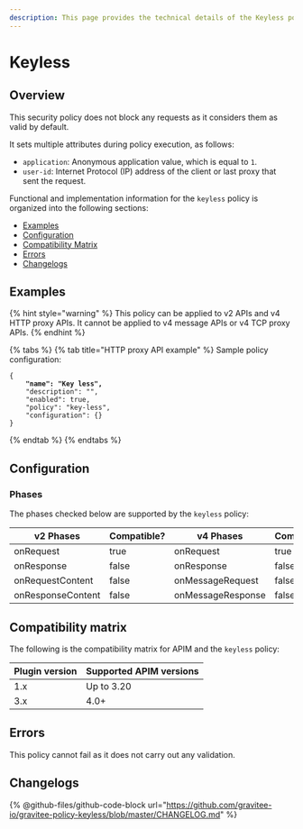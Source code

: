 ```yaml
---
description: This page provides the technical details of the Keyless policy
---
```


# Keyless

## Overview

This security policy does not block any requests as it considers them as valid by default.

It sets multiple attributes during policy execution, as follows:

* `application`: Anonymous application value, which is equal to `1`.
* `user-id`: Internet Protocol (IP) address of the client or last proxy that sent the request.

Functional and implementation information for the `keyless` policy is organized into the following sections:

* [Examples](keyless.md#examples)
* [Configuration](keyless.md#configuration)
* [Compatibility Matrix](keyless.md#compatibility-matrix)
* [Errors](keyless.md#errors)
* [Changelogs](keyless.md#changelogs)

## Examples

{% hint style="warning" %}
This policy can be applied to v2 APIs and v4 HTTP proxy APIs. It cannot be applied to v4 message APIs or v4 TCP proxy APIs.
{% endhint %}

{% tabs %}
{% tab title="HTTP proxy API example" %}
Sample policy configuration:

<pre class="language-json"><code class="lang-json">{
<strong>    "name": "Key less",
</strong>    "description": "",
    "enabled": true,
    "policy": "key-less",
    "configuration": {}
}
</code></pre>
{% endtab %}
{% endtabs %}

## Configuration

### Phases

The phases checked below are supported by the `keyless` policy:

<table data-full-width="false"><thead><tr><th width="202">v2 Phases</th><th width="137" data-type="checkbox">Compatible?</th><th width="199.41136671177264">v4 Phases</th><th data-type="checkbox">Compatible?</th></tr></thead><tbody><tr><td>onRequest</td><td>true</td><td>onRequest</td><td>true</td></tr><tr><td>onResponse</td><td>false</td><td>onResponse</td><td>false</td></tr><tr><td>onRequestContent</td><td>false</td><td>onMessageRequest</td><td>false</td></tr><tr><td>onResponseContent</td><td>false</td><td>onMessageResponse</td><td>false</td></tr></tbody></table>

## Compatibility matrix

The following is the compatibility matrix for APIM and the `keyless` policy:

| Plugin version | Supported APIM versions |
| -------------- | ----------------------- |
| 1.x            | Up to 3.20              |
| 3.x            | 4.0+                    |

## Errors

This policy cannot fail as it does not carry out any validation.

## Changelogs

{% @github-files/github-code-block url="https://github.com/gravitee-io/gravitee-policy-keyless/blob/master/CHANGELOG.md" %}
